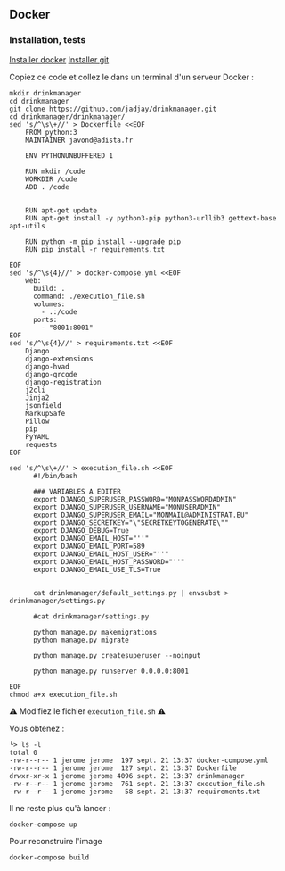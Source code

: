 ## Docker

### Installation, tests

[Installer docker](https://docs.docker.com/get-docker/)
[Installer git](https://git-scm.com/book/fr/v2/D%C3%A9marrage-rapide-Installation-de-Git)

Copiez ce code et collez le dans un terminal d'un serveur Docker :

```shell
mkdir drinkmanager
cd drinkmanager
git clone https://github.com/jadjay/drinkmanager.git
cd drinkmanager/drinkmanager/
sed 's/^\s\+//' > Dockerfile <<EOF
    FROM python:3
    MAINTAINER javond@adista.fr
    
    ENV PYTHONUNBUFFERED 1
    
    RUN mkdir /code
    WORKDIR /code
    ADD . /code
    

    RUN apt-get update
    RUN apt-get install -y python3-pip python3-urllib3 gettext-base apt-utils

    RUN python -m pip install --upgrade pip
    RUN pip install -r requirements.txt

EOF
sed 's/^\s{4}//' > docker-compose.yml <<EOF
    web:
      build: .
      command: ./execution_file.sh
      volumes:
        - .:/code
      ports:
        - "8001:8001"
EOF
sed 's/^\s{4}//' > requirements.txt <<EOF
    Django
    django-extensions
    django-hvad
    django-qrcode
    django-registration
    j2cli
    Jinja2
    jsonfield
    MarkupSafe
    Pillow
    pip
    PyYAML
    requests
EOF

sed 's/^\s\+//' > execution_file.sh <<EOF
      #!/bin/bash
      
      ### VARIABLES A EDITER
      export DJANGO_SUPERUSER_PASSWORD="MONPASSWORDADMIN"
      export DJANGO_SUPERUSER_USERNAME="MONUSERADMIN"
      export DJANGO_SUPERUSER_EMAIL="MONMAIL@ADMINISTRAT.EU"
      export DJANGO_SECRETKEY="\"SECRETKEYTOGENERATE\""
      export DJANGO_DEBUG=True
      export DJANGO_EMAIL_HOST="''"
      export DJANGO_EMAIL_PORT=589
      export DJANGO_EMAIL_HOST_USER="''"
      export DJANGO_EMAIL_HOST_PASSWORD="''"
      export DJANGO_EMAIL_USE_TLS=True


      cat drinkmanager/default_settings.py | envsubst > drinkmanager/settings.py

      #cat drinkmanager/settings.py

      python manage.py makemigrations
      python manage.py migrate

      python manage.py createsuperuser --noinput

      python manage.py runserver 0.0.0.0:8001
      
EOF
chmod a+x execution_file.sh
```

⚠️ Modifiez le fichier ```execution_file.sh``` ⚠️

Vous obtenez :
```shell
└> ls -l
total 0
-rw-r--r-- 1 jerome jerome  197 sept. 21 13:37 docker-compose.yml
-rw-r--r-- 1 jerome jerome  127 sept. 21 13:37 Dockerfile
drwxr-xr-x 1 jerome jerome 4096 sept. 21 13:37 drinkmanager
-rw-r--r-- 1 jerome jerome  761 sept. 21 13:37 execution_file.sh
-rw-r--r-- 1 jerome jerome   58 sept. 21 13:37 requirements.txt
```

Il ne reste plus qu'à lancer :
```shell
docker-compose up
```

Pour reconstruire l'image
```shell
docker-compose build
```

